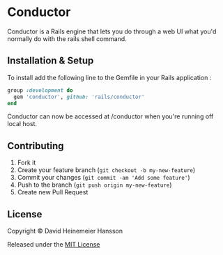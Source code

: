 # Conductor

Conductor is a Rails engine that lets you do through a web UI what you'd normally do with the rails shell command.

## Installation & Setup

To install add the following line to the Gemfile in your Rails  application :

```ruby
group :development do
  gem 'conductor', github: 'rails/conductor'
end
```

Conductor can now be accessed at /conductor when you're running off local host.

## Contributing

1. Fork it
2. Create your feature branch (`git checkout -b my-new-feature`)
3. Commit your changes (`git commit -am 'Add some feature'`)
4. Push to the branch (`git push origin my-new-feature`)
5. Create new Pull Request

## License

Copyright &copy; David Heinemeier Hansson

Released under the [MIT License](http://www.opensource.org/licenses/MIT)
